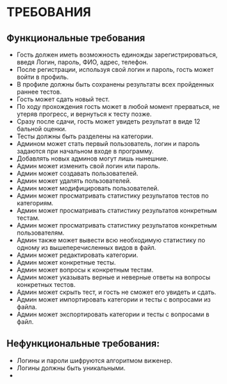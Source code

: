 # ТРЕБОВАНИЯ <br>
## Функциональные требования
- Гость должен иметь возможность единожды зарегистрироваться, введя Логин, пароль, ФИО, адрес, телефон.
- После регистрации, используя свой логин и пароль, гость может войти в профиль.
- В профиле должны быть сохранены результаты всех пройденных раннее тестов.
- Гость может сдать новый тест.
- По ходу прохождения гость может в любой момент прерваться, не утеряв прогресс, и вернуться к тесту позже.
- Сразу после сдачи, гость может увидеть результат в виде 12 бальной оценки.
- Тесты должны быть разделены на категории.
- Админом может стать первый пользователь, логин и пароль задаются при начальном входе в программу.
- Добавлять новых админов могут лишь нынешние.
- Админ может изменить свой логин или пароль.
- Админ может создавать пользователей.
- Админ может удалять пользователей.
- Админ может модифицировать пользователей.
- Админ может просматривать статистику результатов тестов по категориям.
- Админ может просматривать статистику результатов конкретным тестам.
- Админ может просматривать статистику результатов конкретным пользователям.
- Админ также может вывести всю необходимую статистику по одному из вышеперечисленных видов в файл.
- Админ может редактировать категории.
- Админ может конкретные тесты.
- Админ может вопросы к конкретным тестам.
- Админ может указывать верные и неверные ответы на вопросы конкретных тестов.
- Админ может скрыть тест, и гость не сможет его увидеть и сдать.
- Админ может импортировать категории и тесты с вопросами из файла.
- Админ может экспортировать категории и тесты с вопросами в файл.
## Нефункциональные требования: 
- Логины и пароли шифруются алгоритмом виженер.
- Логины должны быть уникальными.
- 
